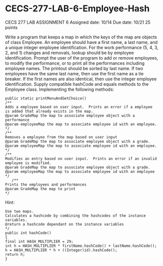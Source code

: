 # CECS-277-LAB-6-Employee-Hash
CECS 277
LAB ASSIGNMENT 6
Assigned date: 10/14
Due date: 10/21
25 points


Write a program that keeps a map in which the keys of the map are objects of class Employee. An employee should have a first name, a last name, and a unique integer employee identification. For the work performance (5, 4, 3, 2, and 1) changes and removals, lookup should be by employee identification. Prompt the user of the program to add or remove employees, to modify the performance, or to print all the performances including employee names. The printout should be sorted by last name. If two employees have the same last name, then use the first name as a tie breaker. If the first names are also identical, then use the integer employee identification. Supply compatible hashCode and equals methods to the Employee class.
Implementing the following methods:

    public static printMenuAndGetChoice()
    /**
    Adds a employee based on user input.  Prints an error if a employee
    is added that already exists in the map.
    @param GradeMap the map to associate employee object with a performance
    @param employeeMap the map to associate employee id with an employee.
    */
    /**
    Removes a employee from the map based on user input
    @param GradeMap the map to associate employee object with a grade.
    @param employeeMap the map to associate employee id with an employee. */
    /**
    Modifies an entry based on user input.  Prints an error if an invalid employee is modified.
    @param GradeMap the map to associate employee object with a grade.
    @param employeeMap the map to associate employee id with an employee
    */
       /**
    Prints the employees and performances
    @param GradeMap the map to print
    */

Hint:

    Use two maps.
    Calculates a hashcode by combining the hashcodes of the instance variables.
    @return a hashcode dependant on the instance variables
    */
    public int hashCode()
    {
    final int HASH_MULTIPLIER = 29;
    int h = HASH_MULTIPLIER * firstName.hashCode() + lastName.hashCode();
    h = HASH_MULTIPLIER * h + ((Integer)id).hashCode();
    return h;
    }
